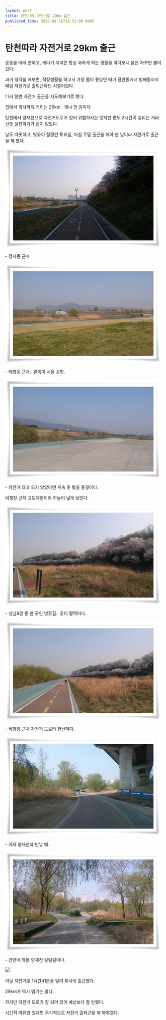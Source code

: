 ```yaml
---
layout: post
title: 탄천따라 자전거로 29km 출근 
published_time: 2015-04-16T18:52:00.000Z
---
```


# 탄천따라 자전거로 29km 출근 


운동을 아예 안하고, 게다가 저녁은 항상 과하게 먹는 생활을 하다보니 몸은 자꾸만 불어갔다.

과거 생각을 해보면, 직장생활을 하고서 가장 몸이 좋았던 때가 장안동에서 방배동까지 매일 자전거로 출퇴근하던 시절이었다.

다시 한번 자전거 출근을 시도해보기로 했다.

집에서 회사까지 거리는 29km.  꽤나 먼 길이다.

탄천에서 양재천으로 자전거도로가 있어 위험하지는 않지만 편도 2시간이 걸리는 거라 선뜻 실천하기가 쉽지 않았다.

날도 따뜻하고, 벚꽃이 절정인 토요일, 마침 주말 출근을 해야 한 날이라 자전거로 출근을 해 봤다.

![](../pds/201504/16/80/a0109780_552f8438a7cfb.jpg)

\- 정자동 근처

![](../pds/201504/16/80/a0109780_552f84392eb8b.jpg)

\- 태평동 근처.  왼쪽이 서울 공항.

![](../pds/201504/16/80/a0109780_552f8439a9c62.jpg)

\- 자전거 타고 오지 않았다면 계속 못 봤을 풍경이다.

비행장 근처 고도제한이라 하늘이 넓게 보인다.

![](../pds/201504/16/80/a0109780_552f843a34d5d.jpg)

\- 성남8경 중 한 곳인 벚꽃길.  꽃이 활짝이다.

![](../pds/201504/16/80/a0109780_552f843a21fff.jpg)

\- 비행장 근처 자전거 도로라 한산하다.

![](../pds/201504/16/80/a0109780_552f843aaea31.jpg)

\- 이제 양재천과 만날 때.

![](../pds/201504/16/80/a0109780_552f843bd63aa.jpg)

\- 간만에 와본 양재천 갈림길이다.

![](../600x0/http/pds26.egloos.com/pds/201504/16/80/a0109780_552f82310d27f.png)

이날 자전거로 1시간41분을 달려 회사에 출근했다.

29km가 역시 멀기는 멀다.

하지만 자전거 도로가 잘 되어 있어 예상보다 할 만했다.

시간적 여유만 있다면 주기적으로 자전거 출퇴근을 해 봐야겠다.

